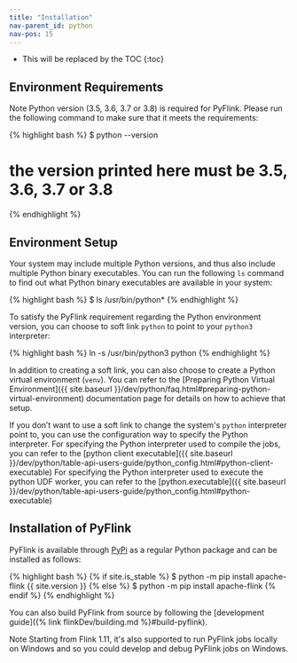 ```yaml
---
title: "Installation"
nav-parent_id: python
nav-pos: 15
---
```

<!--
Licensed to the Apache Software Foundation (ASF) under one
or more contributor license agreements.  See the NOTICE file
distributed with this work for additional information
regarding copyright ownership.  The ASF licenses this file
to you under the Apache License, Version 2.0 (the
"License"); you may not use this file except in compliance
with the License.  You may obtain a copy of the License at

  http://www.apache.org/licenses/LICENSE-2.0

Unless required by applicable law or agreed to in writing,
software distributed under the License is distributed on an
"AS IS" BASIS, WITHOUT WARRANTIES OR CONDITIONS OF ANY
KIND, either express or implied.  See the License for the
specific language governing permissions and limitations
under the License.
-->

* This will be replaced by the TOC
{:toc}

## Environment Requirements
<span class="label label-info">Note</span> Python version (3.5, 3.6, 3.7 or 3.8) is required for PyFlink. Please run the following command to make sure that it meets the requirements:

{% highlight bash %}
$ python --version
# the version printed here must be 3.5, 3.6, 3.7 or 3.8
{% endhighlight %}

## Environment Setup

Your system may include multiple Python versions, and thus also include multiple Python binary executables. You can run the following
`ls` command to find out what Python binary executables are available in your system:

{% highlight bash %}
$ ls /usr/bin/python*
{% endhighlight %}

To satisfy the PyFlink requirement regarding the Python environment version, you can choose to soft link `python` to point to your `python3` interpreter:

{% highlight bash %}
ln -s /usr/bin/python3 python
{% endhighlight %}

In addition to creating a soft link, you can also choose to create a Python virtual environment (`venv`). You can refer to the [Preparing Python Virtual Environment]({{ site.baseurl }}/dev/python/faq.html#preparing-python-virtual-environment) documentation page for details on how to achieve that setup.

If you don’t want to use a soft link to change the system's `python` interpreter point to, you can use the configuration way to specify the Python interpreter.
For specifying the Python interpreter used to compile the jobs, you can refer to the [python client executable]({{ site.baseurl }}/dev/python/table-api-users-guide/python_config.html#python-client-executable)
For specifying the Python interpreter used to execute the python UDF worker, you can refer to the [python.executable]({{ site.baseurl }}/dev/python/table-api-users-guide/python_config.html#python-executable)

## Installation of PyFlink

PyFlink is available through [PyPi](https://pypi.org/project/apache-flink/) as a regular Python package and can be installed as follows:

{% highlight bash %}
{% if site.is_stable %}
$ python -m pip install apache-flink {{ site.version }}
{% else %}
$ python -m pip install apache-flink
{% endif %}
{% endhighlight %}

You can also build PyFlink from source by following the [development guide]({% link flinkDev/building.md %}#build-pyflink).

<span class="label label-info">Note</span> Starting from Flink 1.11, it's also supported to run PyFlink jobs locally on Windows and so you could develop and debug PyFlink jobs on Windows.
